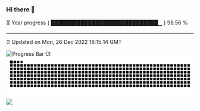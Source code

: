 ### Hi there 👋

⏳ Year progress { █████████████████████████████▁ } 98.56 %

---

⏰ Updated on Mon, 26 Dec 2022 18:15:14 GMT

![Progress Bar CI](https://github.com/liununu/liununu/workflows/Progress%20Bar%20CI/badge.svg)![](https://raw.githubusercontent.com/L1cardo/L1cardo/main/assets/github-contribution-grid-snake.svg)![](https://raw.githubusercontent.com/seesaws/seesaws/main/assets/github-contribution-grid-snake.svg)
